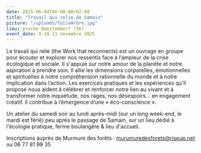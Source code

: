 ```yaml
---
date: 2025-06-04T00:00:00+02:00
title: "Travail qui relie de Samain"
picture: "/uploads/ToileArbre.jpg"
lieu: proche Questembert (56)
event_date: 9-10-11 novembre 2025
---
```


Le travail qui relie (the Work that reconnects) est un ouvrage en groupe pour écouter et explorer nos ressentis face à l’ampleur de la crise écologique et sociale. Il s'appuie sur notre amour de la planète et notre aspiration à prendre soin. Il allie les dimensions corporelles, émotionnelles et spirituelles à notre compréhension rationnelle du monde et à notre implication dans l’action. Les exercices pratiques et les expériences qu’il propose nous aident à célébrer et renforcer notre lien au vivant et à transformer notre inquiétude, nos rages, nos désespoirs... en engagement créatif. Il contribue à l’émergence d’une « éco-conscience ».

Un atelier du samedi soir au lundi après-midi (sur un long week-end, le mardi est férié) peu après le passage de Samain, sur un lieu dédié à l'écologie pratique, ferme boulangère & lieu d'accueil.

Inscriptions auprès de Murmure des forêts : murumuredesforets@riseup.net ou 06 77 81 99 35
